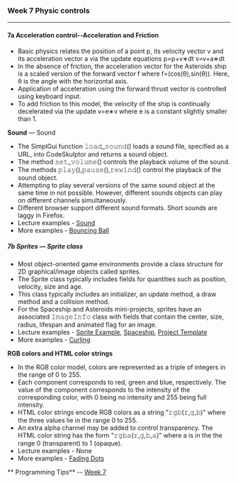### Week 7 Physic controls
---
#### 7a  **Acceleration control**--Acceleration and Friction

* Basic physics relates the position of a point p, its velocity vector v and its acceleration vector a via the update equations 
p=p+v∗dt
v=v+a∗dt
* In the absence of friction, the acceleration vector for the Asteroids ship is a scaled version of the forward vector f where f=(cos(θ),sin(θ)). Here, θ is the angle with the horizontal axis.
* Application of acceleration using the forward thrust vector is controlled using keyboard input.
* To add friction to this model, the velocity of the ship is continually decelerated via the update v=e∗v where e is a constant slightly smaller than 1.

**Sound** — Sound

* The SimplGui function 𝚕𝚘𝚊𝚍_𝚜𝚘𝚞𝚗𝚍() loads a sound file, specified as a URL, into CodeSkulptor and returns a sound object.
* The method 𝚜𝚎𝚝_𝚟𝚘𝚕𝚞𝚖𝚎() controls the playback volume of the sound.
* The methods 𝚙𝚕𝚊𝚢(),𝚙𝚊𝚞𝚜𝚎(),𝚛𝚎𝚠𝚒𝚗𝚍() control the playback of the sound object.
* Attempting to play several versions of the same sound object at the same time in not possible. However, different sounds objects can play on different channels simultaneously.
* Different browser support different sound formats. Short sounds are laggy in Firefox.
* Lecture examples - [Sound](http://www.codeskulptor.org/#examples-sound.py)
* More examples - [Bouncing Ball](http://www.codeskulptor.org/#examples-more-7_sound-bouncing_sounds.py)


##### 7b  **Sprites** — Sprite class

* Most object-oriented game environments provide a class structure for 2D graphical/image objects called sprites.
* The Sprite class typically includes fields for quantities such as position, velocity, size and age.
* This class typically includes an initializer, an update method, a draw method and a collision method.
* For the Spaceship and Asteroids mini-projects, sprites have an associated 𝙸𝚖𝚊𝚐𝚎𝙸𝚗𝚏𝚘 class with fields that contain the center, size, radius, lifespan and animated flag for an image.
* Lecture examples - [Sprite Example](http://www.codeskulptor.org/#examples-sprite_example.py), [Spaceship](http://www.codeskulptor.org/#examples-spaceship.py), [Project Template](http://www.codeskulptor.org/#examples-spaceship_template.py)
* More examples - [Curling](http://www.codeskulptor.org/#examples-more-7_acceleration_and_friction-curling.py)


**RGB colors and HTML color strings**

* In the RGB color model, colors are represented as a triple of integers in the range of 0 to 255.
* Each component corresponds to red, green and blue, respectively. The value of the component corresponds to the intensity of the corresponding color, with 0 being no intensity and 255 being full intensity.
* HTML color strings encode RGB colors as a string "𝚛𝚐𝚋(𝚛,𝚐,𝚋)" where the three values lie in the range 0 to 255.
* An extra alpha channel may be added to control transparency. The HTML color string has the form "𝚛𝚐𝚋𝚊(𝚛,𝚐,𝚋,𝚊)" where a is in the the range 0 (transparent) to 1 (opaque).
* Lecture examples - None
* More examples - [Fading Dots](http://www.codeskulptor.org/#examples-more-7_colors-fading_dots.py)


** Programming Tips** -- [Week 7](http://www.codeskulptor.org/#examples-tips7.py)
